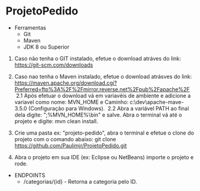 # ProjetoPedido
- Ferramentas
  - Git
  - Maven
  - JDK 8 ou Superior
  
1. Caso não tenha o GIT instalado, efetue o download atráves do link: https://git-scm.com/downloads

2. Caso nao tenha o Maven instalado, efetue o download atrásves do link: https://maven.apache.org/download.cgi?Preferred=ftp%3A%2F%2Fmirror.reverse.net%2Fpub%2Fapache%2F
  
  2.1 Após efetuar o download vá em variavéis de ambiente e adicione a variavel como nome: MVN_HOME e Caminho: c:\dev\apache-mave-3.5.0 (Configuração para Windows).
  2.2 Abra a variável PATH ao final dela digite: ";%MVN_HOME%\bin" e salve. 
    Abra o terminal vá até o projeto e digite: mvn clean install.

3. Crie uma pasta ex: "projeto-pedido", abra o terminal e efetue o clone do projeto com o comando abaixo:
    git clone https://github.com/Paulimjr/ProjetoPedido.git
    
4. Abra o projeto em sua IDE (ex: Eclipse ou NetBeans) importe o projeto e rode.

- ENDPOINTS
   - /categorias/{id} - Retorna a categoria pelo ID.


